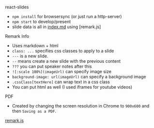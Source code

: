 react-slides

- `npm install` for browsersync (or just run a http-server)
- `npm start` to develop/present
- slide data is all in [index.md](index.md) using [remark.js]

Remark Info
- Uses markdown + html
- `class: ...` specifies css classes to apply to a slide
- `---` is a new slide.
- `--` means create a new slide with the previous content
- `???` you can put speaker notes after this
- `![:scale 100%](imageUrl)` can specify image size
- `background-image: url(imageUrl)` can specify a background image
- `.cssClass[textHere]` can wrap text in a css class
- You can put html as well (I used iframes for youtube videos)

PDF
- Created by changing the screen resolution in Chrome to `900x600` and then `Saving as a PDF`.

[remark.js](https://github.com/gnab/remark)
